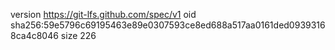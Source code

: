 version https://git-lfs.github.com/spec/v1
oid sha256:59e5796c69195463e89e0307593ce8ed688a517aa0161ded09393168ca4c8046
size 226
